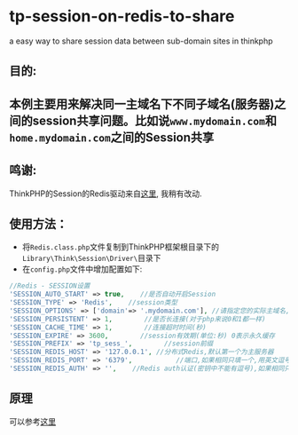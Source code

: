 # tp-session-on-redis-to-share
a easy way to share session data between sub-domain sites in thinkphp
## 目的:
本例主要用来解决同一主域名下不同子域名(服务器)之间的session共享问题。比如说`www.mydomain.com`和`home.mydomain.com`之间的Session共享
---
## 鸣谢:
ThinkPHP的Session的Redis驱动来自[这里](http://www.thinkphp.cn/extend/547.html), 我稍有改动.
## 使用方法：
- 将`Redis.class.php`文件复制到ThinkPHP框架根目录下的`Library\Think\Session\Driver\`目录下
- 在`config.php`文件中增加配置如下:
```php
//Redis - SESSION设置
'SESSION_AUTO_START' => true,    //是否自动开启Session
'SESSION_TYPE' => 'Redis',    //session类型
'SESSION_OPTIONS' => ['domain'=> '.mydomain.com'], //请指定您的实际主域名, 此配置以实现子域名网站间session_id共享(通过cookie)
'SESSION_PERSISTENT' => 1,        //是否长连接(对于php来说0和1都一样)
'SESSION_CACHE_TIME' => 1,        //连接超时时间(秒)
'SESSION_EXPIRE' => 3600,        //session有效期(单位:秒) 0表示永久缓存
'SESSION_PREFIX' => 'tp_sess_',        //session前缀
'SESSION_REDIS_HOST' => '127.0.0.1', //分布式Redis,默认第一个为主服务器
'SESSION_REDIS_PORT' => '6379',           //端口,如果相同只填一个,用英文逗号分隔
'SESSION_REDIS_AUTH' => '',    //Redis auth认证(密钥中不能有逗号),如果相同只填一个,用英文逗号分隔
```
## 原理
可以参考[这里](http://www.jb51.net/article/19664.htm)